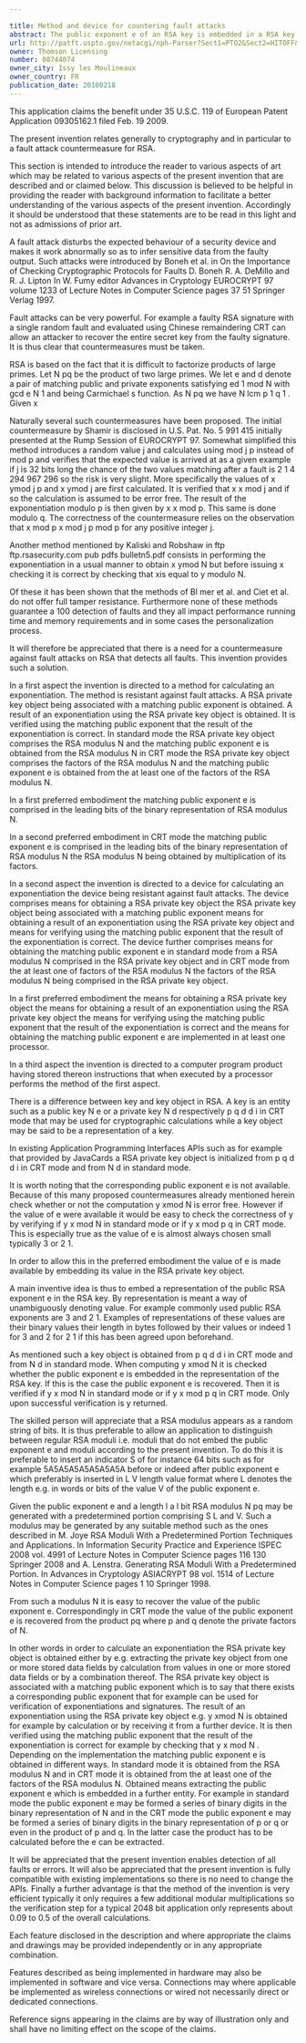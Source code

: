 ```yaml
---

title: Method and device for countering fault attacks
abstract: The public exponent e of an RSA key is embedded in a RSA key object that lacks this exponent. During exponentiation, the public exponent e may be extracted and used to verify that the result of the exponentiation is correct. The result is output only if this is the case. The invention counters fault-attacks. Also provided are an apparatus and a computer program product.
url: http://patft.uspto.gov/netacgi/nph-Parser?Sect1=PTO2&Sect2=HITOFF&p=1&u=%2Fnetahtml%2FPTO%2Fsearch-adv.htm&r=1&f=G&l=50&d=PALL&S1=08744074&OS=08744074&RS=08744074
owner: Thomson Licensing
number: 08744074
owner_city: Issy les Moulineaux
owner_country: FR
publication_date: 20100218
---
```

This application claims the benefit under 35 U.S.C. 119 of European Patent Application 09305162.1 filed Feb. 19 2009.

The present invention relates generally to cryptography and in particular to a fault attack countermeasure for RSA.

This section is intended to introduce the reader to various aspects of art which may be related to various aspects of the present invention that are described and or claimed below. This discussion is believed to be helpful in providing the reader with background information to facilitate a better understanding of the various aspects of the present invention. Accordingly it should be understood that these statements are to be read in this light and not as admissions of prior art.

A fault attack disturbs the expected behaviour of a security device and makes it work abnormally so as to infer sensitive data from the faulty output. Such attacks were introduced by Boneh et al. in On the Importance of Checking Cryptographic Protocols for Faults D. Boneh R. A. DeMillo and R. J. Lipton In W. Fumy editor Advances in Cryptology EUROCRYPT 97 volume 1233 of Lecture Notes in Computer Science pages 37 51 Springer Verlag 1997.

Fault attacks can be very powerful. For example a faulty RSA signature with a single random fault and evaluated using Chinese remaindering CRT can allow an attacker to recover the entire secret key from the faulty signature. It is thus clear that countermeasures must be taken.

RSA is based on the fact that it is difficult to factorize products of large primes. Let N pq be the product of two large primes. We let e and d denote a pair of matching public and private exponents satisfying ed 1 mod N with gcd e N 1 and being Carmichael s function. As N pq we have N lcm p 1 q 1 . Given x

Naturally several such countermeasures have been proposed. The initial countermeasure by Shamir is disclosed in U.S. Pat. No. 5 991 415 initially presented at the Rump Session of EUROCRYPT 97. Somewhat simplified this method introduces a random value j and calculates using mod j p instead of mod p and verifies that the expected value is arrived at as a given example if j is 32 bits long the chance of the two values matching after a fault is 2 1 4 294 967 296 so the risk is very slight. More specifically the values of x ymod j p and x ymod j are first calculated. It is verified that x x mod j and if so the calculation is assumed to be error free. The result of the exponentiation modulo p is then given by x x mod p. This same is done modulo q. The correctness of the countermeasure relies on the observation that x mod p x mod j p mod p for any positive integer j.

Another method mentioned by Kaliski and Robshaw in ftp ftp.rsasecurity.com pub pdfs bulletn5.pdf consists in performing the exponentiation in a usual manner to obtain x ymod N but before issuing x checking it is correct by checking that xis equal to y modulo N.

Of these it has been shown that the methods of Bl mer et al. and Ciet et al. do not offer full tamper resistance. Furthermore none of these methods guarantee a 100 detection of faults and they all impact performance running time and memory requirements and in some cases the personalization process.

It will therefore be appreciated that there is a need for a countermeasure against fault attacks on RSA that detects all faults. This invention provides such a solution.

In a first aspect the invention is directed to a method for calculating an exponentiation. The method is resistant against fault attacks. A RSA private key object being associated with a matching public exponent is obtained. A result of an exponentiation using the RSA private key object is obtained. It is verified using the matching public exponent that the result of the exponentiation is correct. In standard mode the RSA private key object comprises the RSA modulus N and the matching public exponent e is obtained from the RSA modulus N in CRT mode the RSA private key object comprises the factors of the RSA modulus N and the matching public exponent e is obtained from the at least one of the factors of the RSA modulus N.

In a first preferred embodiment the matching public exponent e is comprised in the leading bits of the binary representation of RSA modulus N.

In a second preferred embodiment in CRT mode the matching public exponent e is comprised in the leading bits of the binary representation of RSA modulus N the RSA modulus N being obtained by multiplication of its factors.

In a second aspect the invention is directed to a device for calculating an exponentiation the device being resistant against fault attacks. The device comprises means for obtaining a RSA private key object the RSA private key object being associated with a matching public exponent means for obtaining a result of an exponentiation using the RSA private key object and means for verifying using the matching public exponent that the result of the exponentiation is correct. The device further comprises means for obtaining the matching public exponent e in standard mode from a RSA modulus N comprised in the RSA private key object and in CRT mode from the at least one of factors of the RSA modulus N the factors of the RSA modulus N being comprised in the RSA private key object.

In a first preferred embodiment the means for obtaining a RSA private key object the means for obtaining a result of an exponentiation using the RSA private key object the means for verifying using the matching public exponent that the result of the exponentiation is correct and the means for obtaining the matching public exponent e are implemented in at least one processor.

In a third aspect the invention is directed to a computer program product having stored thereon instructions that when executed by a processor performs the method of the first aspect.

There is a difference between key and key object in RSA. A key is an entity such as a public key N e or a private key N d respectively p q d d i in CRT mode that may be used for cryptographic calculations while a key object may be said to be a representation of a key.

In existing Application Programming Interfaces APIs such as for example that provided by JavaCards a RSA private key object is initialized from p q d d i in CRT mode and from N d in standard mode.

It is worth noting that the corresponding public exponent e is not available. Because of this many proposed countermeasures already mentioned herein check whether or not the computation y xmod N is error free. However if the value of e were available it would be easy to check the correctness of y by verifying if y x mod N in standard mode or if y x mod p q in CRT mode. This is especially true as the value of e is almost always chosen small typically 3 or 2 1.

In order to allow this in the preferred embodiment the value of e is made available by embedding its value in the RSA private key object.

A main inventive idea is thus to embed a representation of the public RSA exponent e in the RSA key. By representation is meant a way of unambiguously denoting value. For example commonly used public RSA exponents are 3 and 2 1. Examples of representations of these values are their binary values their length in bytes followed by their values or indeed 1 for 3 and 2 for 2 1 if this has been agreed upon beforehand.

As mentioned such a key object is obtained from p q d d i in CRT mode and from N d in standard mode. When computing y xmod N it is checked whether the public exponent e is embedded in the representation of the RSA key. If this is the case the public exponent e is recovered. Then it is verified if y x mod N in standard mode or if y x mod p q in CRT mode. Only upon successful verification is y returned.

The skilled person will appreciate that a RSA modulus appears as a random string of bits. It is thus preferable to allow an application to distinguish between regular RSA moduli i.e. moduli that do not embed the public exponent e and moduli according to the present invention. To do this it is preferable to insert an indicator S of for instance 64 bits such as for example 5A5A5A5A5A5A5A5A before or indeed after public exponent e which preferably is inserted in L V length value format where L denotes the length e.g. in words or bits of the value V of the public exponent e.

Given the public exponent e and a length l a l bit RSA modulus N pq may be generated with a predetermined portion comprising S L and V. Such a modulus may be generated by any suitable method such as the ones described in M. Joye RSA Moduli With a Predetermined Portion Techniques and Applications. In Information Security Practice and Experience ISPEC 2008 vol. 4991 of Lecture Notes in Computer Science pages 116 130 Springer 2008 and A. Lenstra. Generating RSA Moduli With a Predetermined Portion. In Advances in Cryptology ASIACRYPT 98 vol. 1514 of Lecture Notes in Computer Science pages 1 10 Springer 1998.

From such a modulus N it is easy to recover the value of the public exponent e. Correspondingly in CRT mode the value of the public exponent e is recovered from the product pq where p and q denote the private factors of N.

In other words in order to calculate an exponentiation the RSA private key object is obtained either by e.g. extracting the private key object from one or more stored data fields by calculation from values in one or more stored data fields or by a combination thereof. The RSA private key object is associated with a matching public exponent which is to say that there exists a corresponding public exponent that for example can be used for verification of exponentiations and signatures. The result of an exponentiation using the RSA private key object e.g. y xmod N is obtained for example by calculation or by receiving it from a further device. It is then verified using the matching public exponent that the result of the exponentiation is correct for example by checking that y x mod N . Depending on the implementation the matching public exponent e is obtained in different ways. In standard mode it is obtained from the RSA modulus N and in CRT mode it is obtained from the at least one of the factors of the RSA modulus N. Obtained means extracting the public exponent e which is embedded in a further entity. For example in standard mode the public exponent e may be formed a series of binary digits in the binary representation of N and in the CRT mode the public exponent e may be formed a series of binary digits in the binary representation of p or q or even in the product of p and q. In the latter case the product has to be calculated before the e can be extracted.

It will be appreciated that the present invention enables detection of all faults or errors. It will also be appreciated that the present invention is fully compatible with existing implementations so there is no need to change the APIs. Finally a further advantage is that the method of the invention is very efficient typically it only requires a few additional modular multiplications so the verification step for a typical 2048 bit application only represents about 0.09 to 0.5 of the overall calculations.

Each feature disclosed in the description and where appropriate the claims and drawings may be provided independently or in any appropriate combination.

Features described as being implemented in hardware may also be implemented in software and vice versa. Connections may where applicable be implemented as wireless connections or wired not necessarily direct or dedicated connections.

Reference signs appearing in the claims are by way of illustration only and shall have no limiting effect on the scope of the claims.

